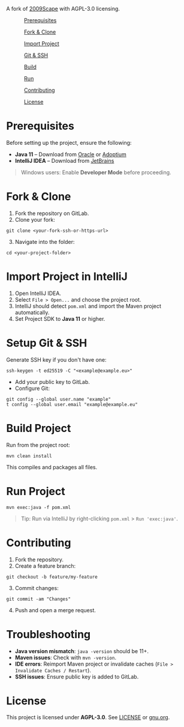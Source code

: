 A fork of <a href="https://gitlab.com/2009scape/2009scape">2009Scape</a> with AGPL-3.0 licensing.
<ul>
<ol><a href="#prerequisites">Prerequisites</a></ol>
<ol><a href="#fork--clone">Fork & Clone</a></ol>
<ol><a href="#import-project-in-intellij">Import Project</a></ol>
<ol><a href="#setup-git--ssh">Git & SSH</a></ol>
<ol><a href="#build-project">Build</a></ol>
<ol><a href="#run-project">Run</a></ol>
<ol><a href="#contributing">Contributing</a></ol>
<ol><a href="#license">License</a></ol>
</ul>

<h1>Prerequisites</h1>
<p>Before setting up the project, ensure the following:</p>

<ul>
  <li><strong>Java 11</strong> – Download from <a href="https://www.oracle.com/java/technologies/javase-jdk11-downloads.html" target="_blank">Oracle</a> or <a href="https://adoptium.net/temurin/releases/?version=11" target="_blank">Adoptium</a></li>
  <li><strong>IntelliJ IDEA</strong> – Download from <a href="https://www.jetbrains.com/idea/download/" target="_blank">JetBrains</a></li>
</ul>

<blockquote>Windows users: Enable <strong>Developer Mode</strong> before proceeding.</blockquote>

<h1>Fork &amp; Clone</h1>

<ol>
  <li>Fork the repository on GitLab.</li>
  <li>Clone your fork:</li>
</ol>

<pre><code>git clone &lt;your-fork-ssh-or-https-url&gt;</code></pre>

<ol start="3">
  <li>Navigate into the folder:</li>
</ol>

<pre><code>cd &lt;your-project-folder&gt;</code></pre>

<h1>Import Project in IntelliJ</h1>

<ol>
  <li>Open IntelliJ IDEA.</li>
  <li>Select <code>File &gt; Open...</code> and choose the project root.</li>
  <li>IntelliJ should detect <code>pom.xml</code> and import the Maven project automatically.</li>
  <li>Set Project SDK to <strong>Java 11</strong> or higher.</li>
</ol>

<h1>Setup Git &amp; SSH</h1>

<p>Generate SSH key if you don't have one:</p>

<pre><code>ssh-keygen -t ed25519 -C "&lt;example@example.eu&gt;"</code></pre>

<ul>
  <li>Add your public key to GitLab.</li>
  <li>Configure Git:</li>
</ul>

<pre><code>git config --global user.name "example"
t config --global user.email "example@example.eu"</code></pre>

<h1>Build Project</h1>

<p>Run from the project root:</p>

<pre><code>mvn clean install</code></pre>

<p>This compiles and packages all files.</p>

<h1>Run Project</h1>

<pre><code>mvn exec:java -f pom.xml</code></pre>

<blockquote>Tip: Run via IntelliJ by right-clicking <code>pom.xml</code> &gt; <code>Run 'exec:java'</code>.</blockquote>

<h1>Contributing</h1>

<ol>
  <li>Fork the repository.</li>
  <li>Create a feature branch:</li>
</ol>

<pre><code>git checkout -b feature/my-feature</code></pre>

<ol start="3">
  <li>Commit changes:</li>
</ol>

<pre><code>git commit -am "Changes"</code></pre>

<ol start="4">
  <li>Push and open a merge request.</li>
</ol>

<h1>Troubleshooting</h1>

<ul>
  <li><strong>Java version mismatch</strong>: <code>java -version</code> should be 11+.</li>
  <li><strong>Maven issues</strong>: Check with <code>mvn -version</code>.</li>
  <li><strong>IDE errors</strong>: Reimport Maven project or invalidate caches (<code>File &gt; Invalidate Caches / Restart</code>).</li>
  <li><strong>SSH issues</strong>: Ensure public key is added to GitLab.</li>
</ul>

<h1>License</h1>

<p>This project is licensed under <strong>AGPL-3.0</strong>. See 
<a href="./LICENSE" target="_blank">LICENSE</a> or 
<a href="https://www.gnu.org/licenses/agpl-3.0.html" target="_blank">gnu.org</a>.</p>
